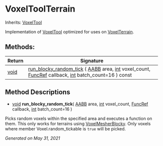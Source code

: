 # VoxelToolTerrain

Inherits: [VoxelTool](VoxelTool.md)

Implementation of [VoxelTool](VoxelTool.md) optimized for uses on [VoxelTerrain](VoxelTerrain.md).

## Methods:

| Return    | Signature                                                                                                                                                                                                                                                                                                                                                                                               |
| --------- | ------------------------------------------------------------------------------------------------------------------------------------------------------------------------------------------------------------------------------------------------------------------------------------------------------------------------------------------------------------------------------------------------------- |
| [void](#) | [run_blocky_random_tick](#i_run_blocky_random_tick) ( [AABB](https://docs.godotengine.org/en/stable/classes/class_aabb.html) area, [int](https://docs.godotengine.org/en/stable/classes/class_int.html) voxel_count, [FuncRef](https://docs.godotengine.org/en/stable/classes/class_funcref.html) callback, [int](https://docs.godotengine.org/en/stable/classes/class_int.html) batch_count=16 ) const |

<p></p>

## Method Descriptions

- [void](#)<span id="i_run_blocky_random_tick"></span> **run_blocky_random_tick**( [AABB](https://docs.godotengine.org/en/stable/classes/class_aabb.html) area, [int](https://docs.godotengine.org/en/stable/classes/class_int.html) voxel_count, [FuncRef](https://docs.godotengine.org/en/stable/classes/class_funcref.html) callback, [int](https://docs.godotengine.org/en/stable/classes/class_int.html) batch_count=16 )

Picks random voxels within the specified area and executes a function on them. This only works for terrains using [VoxelMesherBlocky](VoxelMesherBlocky.md). Only voxels where member Voxel.random_tickable is `true` will be picked.

_Generated on May 31, 2021_
